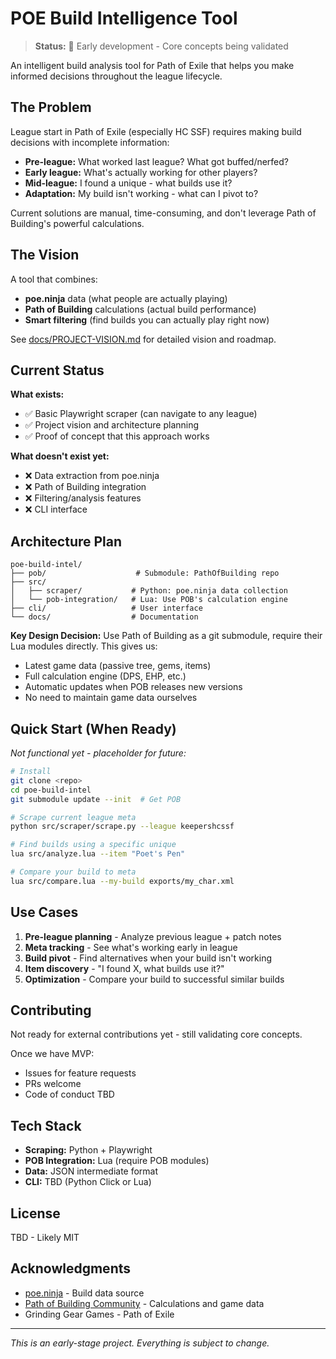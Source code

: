 # POE Build Intelligence Tool

> **Status:** 🌱 Early development - Core concepts being validated

An intelligent build analysis tool for Path of Exile that helps you make informed decisions throughout the league lifecycle.

## The Problem

League start in Path of Exile (especially HC SSF) requires making build decisions with incomplete information:
- **Pre-league:** What worked last league? What got buffed/nerfed?
- **Early league:** What's actually working for other players?
- **Mid-league:** I found a unique - what builds use it?
- **Adaptation:** My build isn't working - what can I pivot to?

Current solutions are manual, time-consuming, and don't leverage Path of Building's powerful calculations.

## The Vision

A tool that combines:
- **poe.ninja** data (what people are actually playing)
- **Path of Building** calculations (actual build performance)
- **Smart filtering** (find builds you can actually play right now)

See [docs/PROJECT-VISION.md](docs/PROJECT-VISION.md) for detailed vision and roadmap.

## Current Status

**What exists:**
- ✅ Basic Playwright scraper (can navigate to any league)
- ✅ Project vision and architecture planning
- ✅ Proof of concept that this approach works

**What doesn't exist yet:**
- ❌ Data extraction from poe.ninja
- ❌ Path of Building integration
- ❌ Filtering/analysis features
- ❌ CLI interface

## Architecture Plan

```
poe-build-intel/
├── pob/                    # Submodule: PathOfBuilding repo
├── src/
│   ├── scraper/           # Python: poe.ninja data collection
│   └── pob-integration/   # Lua: Use POB's calculation engine
├── cli/                   # User interface
└── docs/                  # Documentation
```

**Key Design Decision:** Use Path of Building as a git submodule, require their Lua modules directly. This gives us:
- Latest game data (passive tree, gems, items)
- Full calculation engine (DPS, EHP, etc.)
- Automatic updates when POB releases new versions
- No need to maintain game data ourselves

## Quick Start (When Ready)

*Not functional yet - placeholder for future:*

```bash
# Install
git clone <repo>
cd poe-build-intel
git submodule update --init  # Get POB

# Scrape current league meta
python src/scraper/scrape.py --league keepershcssf

# Find builds using a specific unique
lua src/analyze.lua --item "Poet's Pen"

# Compare your build to meta
lua src/compare.lua --my-build exports/my_char.xml
```

## Use Cases

1. **Pre-league planning** - Analyze previous league + patch notes
2. **Meta tracking** - See what's working early in league
3. **Build pivot** - Find alternatives when your build isn't working
4. **Item discovery** - "I found X, what builds use it?"
5. **Optimization** - Compare your build to successful similar builds

## Contributing

Not ready for external contributions yet - still validating core concepts.

Once we have MVP:
- Issues for feature requests
- PRs welcome
- Code of conduct TBD

## Tech Stack

- **Scraping:** Python + Playwright
- **POB Integration:** Lua (require POB modules)
- **Data:** JSON intermediate format
- **CLI:** TBD (Python Click or Lua)

## License

TBD - Likely MIT

## Acknowledgments

- [poe.ninja](https://poe.ninja) - Build data source
- [Path of Building Community](https://github.com/PathOfBuildingCommunity/PathOfBuilding) - Calculations and game data
- Grinding Gear Games - Path of Exile

---

*This is an early-stage project. Everything is subject to change.*

